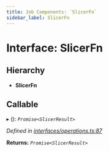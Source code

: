 ```yaml
---
title: Job Components: `SlicerFn`
sidebar_label: SlicerFn
---
```


# Interface: SlicerFn

## Hierarchy

* **SlicerFn**

## Callable

▸ (): *`Promise<SlicerResult>`*

*Defined in [interfaces/operations.ts:87](https://github.com/terascope/teraslice/blob/9dc0f8b8/packages/job-components/src/interfaces/operations.ts#L87)*

**Returns:** *`Promise<SlicerResult>`*

